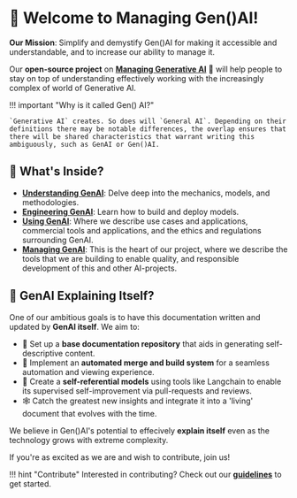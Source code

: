 # 🎉 Welcome to Managing Gen()AI!

**Our Mission**: Simplify and demystify Gen()AI for making it accessible and understandable, and to increase our ability to manage it. 

Our **open-source project** on [**Managing Generative AI**](https://www.managen.ai) 🤖 will help people to stay on top of understanding effectively working with the increasingly complex of world of Generative AI.

!!! important "Why is it called Gen() AI?"

    `Generative AI` creates. So does will `General AI`. Depending on their definitions there may be notable differences, the overlap ensures that there will be shared characteristics that warrant writing this ambiguously, such as GenAI or Gen()AI. 

## 📘 What's Inside?

- [**Understanding GenAI**](./Understanding/index.md): Delve deep into the mechanics, models, and methodologies.
- [**Engineering GenAI**](./Engineering/index.md): Learn how to build and deploy models.
- [**Using GenAI**](./Using/index.md): Where we describe use cases and applications, commercial tools and applications, and the ethics and regulations surrounding GenAI.
- [**Managing GenAI**](./Managing/index.md): This is the heart of our project, where we describe the tools that we are building to enable quality, and responsible development of this and other AI-projects.

## 🚀 GenAI Explaining Itself?

One of our ambitious goals is to have this documentation written and updated by **GenAI itself**. We aim to:

- 📝 Set up a **base documentation repository** that aids in generating self-descriptive content.
- 🔄 Implement an **automated merge and build system** for a seamless automation and viewing experience.
- 🔁 Create a **self-referential models** using tools like Langchain to enable its supervised self-improvement via pull-requests and reviews.
- 🕸️ Catch the greatest new insights and integrate it into a 'living' document that evolves with the time. 

We believe in Gen()AI's potential to effecively **explain itself** even as the technology grows with extreme complexity. 

If you're as excited as we are and wish to contribute, join us!

!!! hint "Contribute"
    Interested in contributing? Check out our [**guidelines**](Managing/contributing.md) to get started.

